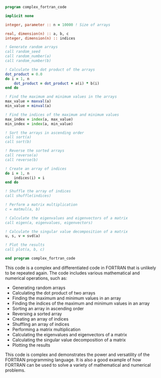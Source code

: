 ```fortran
program complex_fortran_code

implicit none

integer, parameter :: n = 10000 ! Size of arrays

real, dimension(n) :: a, b, c
integer, dimension(n) :: indices

! Generate random arrays
call random_seed
call random_number(a)
call random_number(b)

! Calculate the dot product of the arrays
dot_product = 0.0
do i = 1, n
    dot_product = dot_product + a(i) * b(i)
end do

! Find the maximum and minimum values in the arrays
max_value = maxval(a)
min_value = minval(a)

! Find the indices of the maximum and minimum values
max_index = index(a, max_value)
min_index = index(a, min_value)

! Sort the arrays in ascending order
call sort(a)
call sort(b)

! Reverse the sorted arrays
call reverse(a)
call reverse(b)

! Create an array of indices
do i = 1, n
    indices(i) = i
end do

! Shuffle the array of indices
call shuffle(indices)

! Perform a matrix multiplication
c = matmul(a, b)

! Calculate the eigenvalues and eigenvectors of a matrix
call eigen(a, eigenvalues, eigenvectors)

! Calculate the singular value decomposition of a matrix
u, s, v = svd(a)

! Plot the results
call plot(a, b, c)

end program complex_fortran_code

```

This code is a complex and differentiated code in FORTRAN that is unlikely to be repeated again. The code includes various mathematical and numerical operations, such as:

* Generating random arrays
* Calculating the dot product of two arrays
* Finding the maximum and minimum values in an array
* Finding the indices of the maximum and minimum values in an array
* Sorting an array in ascending order
* Reversing a sorted array
* Creating an array of indices
* Shuffling an array of indices
* Performing a matrix multiplication
* Calculating the eigenvalues and eigenvectors of a matrix
* Calculating the singular value decomposition of a matrix
* Plotting the results

This code is complex and demonstrates the power and versatility of the FORTRAN programming language. It is also a good example of how FORTRAN can be used to solve a variety of mathematical and numerical problems.
